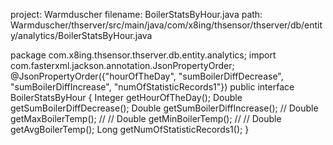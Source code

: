 project: Warmduscher
filename: BoilerStatsByHour.java
path: Warmduscher/thserver/src/main/java/com/x8ing/thsensor/thserver/db/entity/analytics/BoilerStatsByHour.java

package com.x8ing.thsensor.thserver.db.entity.analytics;
import com.fasterxml.jackson.annotation.JsonPropertyOrder;
@JsonPropertyOrder({"hourOfTheDay", "sumBoilerDiffDecrease", "sumBoilerDiffIncrease", "numOfStatisticRecords1"})
public interface BoilerStatsByHour {
    Integer getHourOfTheDay();
    Double getSumBoilerDiffDecrease();
    Double getSumBoilerDiffIncrease();
//    Double getMaxBoilerTemp();
//
//    Double getMinBoilerTemp();
//
//    Double getAvgBoilerTemp();
    Long getNumOfStatisticRecords1();
}